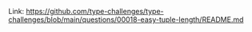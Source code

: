 Link: https://github.com/type-challenges/type-challenges/blob/main/questions/00018-easy-tuple-length/README.md